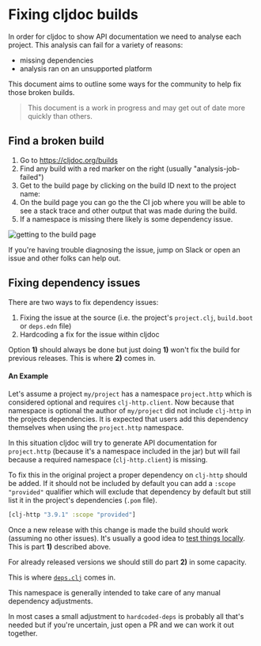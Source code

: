 # Fixing cljdoc builds

In order for cljdoc to show API documentation we need to analyse each project. This analysis can fail for a variety of reasons:

- missing dependencies 
- analysis ran on an unsupported platform

This document aims to outline some ways for the community to help fix those broken builds. 

> This document is a work in progress and may get out of date more quickly than others.

## Find a broken build

1. Go to https://cljdoc.org/builds
2. Find any build with a red marker on the right (usually "analysis-job-failed")
3. Get to the build page by clicking on the build ID next to the project name: 
4. On the build page you can go the the CI job where you will be  able to see a stack trace and other output that was made during the build.
5. If a namespace is missing there likely is some dependency issue. 

![getting to the build page](assets/build-info.png)

If you're having trouble diagnosing the issue, jump on Slack or open an issue and other folks can help out. 


## Fixing dependency issues

There are two ways to fix dependency issues:

1. Fixing the issue at the source (i.e. the project's `project.clj`, `build.boot` or `deps.edn` file) 
2. Hardcoding a fix for the issue within cljdoc 

Option **1)** should always be done but just doing **1)** won't fix the build for previous releases. This is where **2)** comes in.

#### An Example

Let's assume a project `my/project` has a namespace `project.http` which is considered optional and requires `clj-http.client`. 
Now because that namespace is optional the author of `my/project` did not include `clj-http` in the projects dependencies. It is expected that users add this dependency themselves when using the `project.http` namespace. 

In this situation cljdoc will try to generate API documentation for `project.http` (because it's a namespace included in the jar) but will fail because a required namespace (`clj-http.client`) is missing. 

To fix this in the original project a proper dependency on `clj-http` should be added. If it should not be included by default you can add a `:scope "provided"` qualifier which will exclude that dependency by default but still list it in the project's dependencies (`.pom` file).

```clj
[clj-http "3.9.1" :scope "provided"]
```

Once a new release with this change is made the build should work (assuming no other issues). It's usually a good idea to [test things locally](https://github.com/cljdoc/cljdoc/blob/master/doc/running-cljdoc-locally.adoc). This is part **1)** described above. 

For already released versions we should still do part **2)** in some capacity.

This is where [`deps.clj`](https://github.com/cljdoc/cljdoc/blob/master/modules/shared-utils/src/cljdoc/util/deps.clj) comes in. 

This namespace is generally intended to take care of any manual dependency adjustments.

In most cases a small adjustment to `hardcoded-deps` is probably all that's needed but if you're uncertain, just open a PR and we can work it out together. 
